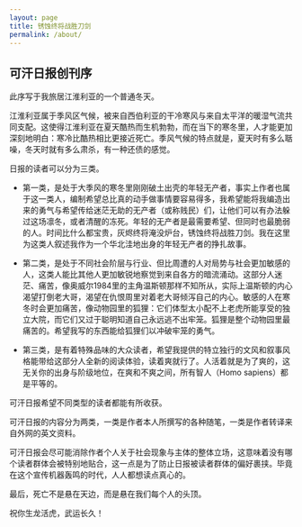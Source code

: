 ```yaml
---
layout: page
title: 锈蚀终将战胜刀剑
permalink: /about/
---
```


## 可汗日报创刊序

此序写于我旅居江淮利亚的一个普通冬天。

江淮利亚属于季风区气候，被来自西伯利亚的干冷寒风与来自太平洋的暖湿气流共同支配。这使得江淮利亚在夏天酷热而生机勃勃，而在当下的寒冬里，人才能更加深刻地明白：寒冷比酷热相比更接近死亡。季风气候的特点就是，夏天时有多么聒噪，冬天时就有多么肃杀，有一种还债的感觉。

日报的读者可以分为三类。

- 第一类，是处于大季风的寒冬里刚刚破土出壳的年轻无产者，事实上作者也属于这一类人，编制希望总比真的动手做事情要容易得多，我希望能将我编造出来的勇气与希望传给迷茫无助的无产者（或称贱民）们，让他们可以有办法躲过这场凛冬，或者清醒的冻死。年轻的无产者是最需要希望、但同时也最脆弱的人。时间比什么都宝贵，灰烬终将淹没炉台，锈蚀终将战胜刀剑。我在这里为这类人叙述我作为一个华北洼地出身的年轻无产者的挣扎故事。

- 第二类，是处于不同社会阶层与行业、但比周遭的人对局势与社会更加敏感的人，这类人能比其他人更加敏锐地察觉到来自各方的暗流涌动。这部分人迷茫、痛苦，像奥威尔1984里的主角温斯顿那样不知所从，实际上温斯顿的内心渴望打倒老大哥，渴望在仇恨周里对着老大哥倾泻自己的内心。敏感的人在寒冬时会更加痛苦，像动物园里的狐狸：它们体型太小配不上老虎所能享受的独立大院，而它们又过于聪明知道自己永远逃不出牢笼。狐狸是整个动物园里最痛苦的。希望我写的东西能给狐狸们以冲破牢笼的勇气。

- 第三类，是有着特殊品味的大众读者，希望我提供的特立独行的文风和叙事风格能带给这部分人全新的阅读体验，读着爽就行了。人活着就是为了爽的，这无关你的出身与阶级地位，在爽和不爽之间，所有智人（Homo sapiens）都是平等的。

可汗日报希望不同类型的读者都能有所收获。

可汗日报的内容分为两类，一类是作者本人所撰写的各种随笔，一类是作者转译来自外网的英文资料。

可汗日报会尽可能消除作者个人关于社会现象与主体的整体立场，这意味着没有哪个读者群体会被特别地贴合，这一点是为了防止日报被读者群体的偏好裹挟。毕竟在这个宣传机器轰鸣的时代，人人都想读点真心的。

最后，死亡不是悬在天边，而是悬在我们每个人的头顶。

祝你生龙活虎，武运长久！

